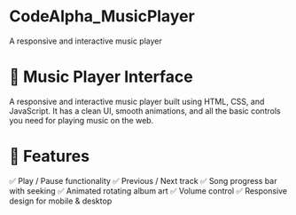 # CodeAlpha_MusicPlayer
A responsive and interactive music player

# 🎵 Music Player Interface

A responsive and interactive music player built using HTML, CSS, and JavaScript.
It has a clean UI, smooth animations, and all the basic controls you need for playing music on the web.

# 🚀 Features

✅ Play / Pause functionality
✅ Previous / Next track
✅ Song progress bar with seeking
✅ Animated rotating album art
✅ Volume control
✅ Responsive design for mobile & desktop
